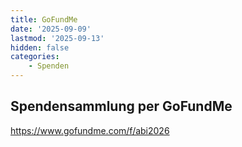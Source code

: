 ```yaml
---
title: GoFundMe
date: '2025-09-09'
lastmod: '2025-09-13'
hidden: false
categories:
    - Spenden
---
```


## Spendensammlung per GoFundMe

<https://www.gofundme.com/f/abi2026>